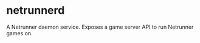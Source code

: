 netrunnerd
==========

A Netrunner daemon service. Exposes a game server API to run Netrunner games on.
